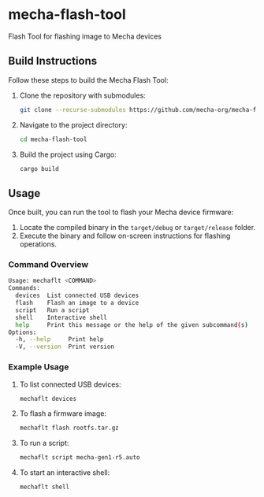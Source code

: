 # mecha-flash-tool
Flash Tool for flashing image to Mecha devices

## Build Instructions

Follow these steps to build the Mecha Flash Tool:

1. Clone the repository with submodules:
   ```bash
   git clone --recurse-submodules https://github.com/mecha-org/mecha-flash-tool
   ```

2. Navigate to the project directory:
   ```bash
   cd mecha-flash-tool
   ```

3. Build the project using Cargo:
   ```bash
   cargo build
   ```

## Usage

Once built, you can run the tool to flash your Mecha device firmware:

1. Locate the compiled binary in the `target/debug` or `target/release` folder.
2. Execute the binary and follow on-screen instructions for flashing operations.

### Command Overview
```bash
Usage: mechaflt <COMMAND>
Commands:
  devices  List connected USB devices
  flash    Flash an image to a device
  script   Run a script
  shell    Interactive shell
  help     Print this message or the help of the given subcommand(s)
Options:
  -h, --help     Print help
  -V, --version  Print version
```

### Example Usage
1. To list connected USB devices:
   ```bash
   mechaflt devices
   ```

2. To flash a firmware image:
   ```bash
   mechaflt flash rootfs.tar.gz
   ```

3. To run a script:
   ```bash
   mechaflt script mecha-gen1-r5.auto
   ```

4. To start an interactive shell:
   ```bash
   mechaflt shell
   ```
